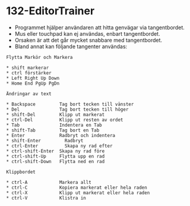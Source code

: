 # 132-EditorTrainer

* Programmet hjälper användaren att hitta genvägar via tangentbordet.
* Mus eller touchpad kan ej användas, enbart tangentbordet.
* Orsaken är att det går mycket snabbare med tangentbordet.
* Bland annat kan följande tangenter användas:

```
Flytta Markör och Markera

* shift markerar
* ctrl förstärker
* Left Right Up Down       
* Home End PgUp PgDn

Ändringar av text

* Backspace         Tag bort tecken till vänster
* Del               Tag bort tecken till höger
* shift-Del         Klipp ut markerat
* ctrl-Del          Klipp ut resten av ordet
* Tab               Indentera en Tab
* shift-Tab         Tag bort en Tab
* Enter             Radbryt och indentera     	
* shift-Enter	      Radbryt
* ctrl-Enter	      Skapa ny rad efter
* ctrl-shift-Enter	Skapa ny rad före
* ctrl-shift-Up     Flytta upp en rad
* ctrl-shift-Down   Flytta ned en rad

Klippbordet

* ctrl-A            Markera allt
* ctrl-C            Kopiera markerat eller hela raden 
* ctrl-X            Klipp ut markerat eller hela raden
* ctrl-V            Klistra in
```
